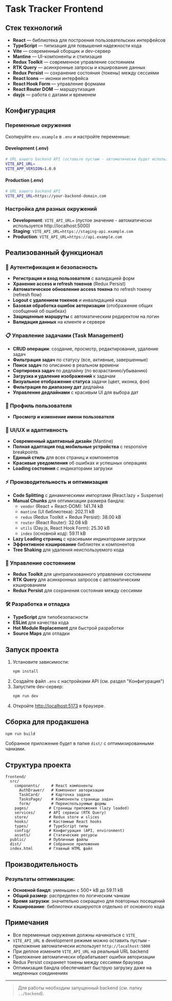 # Task Tracker Frontend

## Стек технологий

- **React** — библиотека для построения пользовательских интерфейсов
- **TypeScript** — типизация для повышения надежности кода
- **Vite** — современный сборщик и dev-сервер
- **Mantine** — UI-компоненты и стилизация
- **Redux Toolkit** — современное управление состоянием
- **RTK Query** — асинхронные запросы и кэширование данных
- **Redux Persist** — сохранение состояния (токены) между сессиями
- **React Icons** — иконки интерфейса
- **React Hook Form** — управление формами
- **React Router DOM** — маршрутизация
- **dayjs** — работа с датами и временем

## Конфигурация

### Переменные окружения

Скопируйте `env.example` в `.env` и настройте переменные:

#### Development (.env)

```bash
# URL вашего backend API (оставьте пустым - автоматически будет использоваться http://localhost:5000)
VITE_API_URL=
VITE_APP_VERSION=1.0.0
```

#### Production (.env)

```bash
# URL вашего backend API
VITE_API_URL=https://your-backend-domain.com
```

### Настройка для разных окружений

- **Development**: `VITE_API_URL=` (пустое значение - автоматически используется http://localhost:5000)
- **Staging**: `VITE_API_URL=https://staging-api.example.com`
- **Production**: `VITE_API_URL=https://api.example.com`

## Реализованный функционал

### 🔐 Аутентификация и безопасность

- **Регистрация и вход пользователя** с валидацией форм
- **Хранение access и refresh токенов** (Redux Persist)
- **Автоматическое обновление access токена** по refresh токену (refresh flow)
- **Logout с удалением токенов** и инвалидацией кэша
- **Базовая обработка ошибок авторизации** (отображение общих сообщений об ошибках)
- **Защищенные маршруты** с автоматическим редиректом на логин
- **Валидация данных** на клиенте и сервере

### 📋 Управление задачами (Task Management)

- **CRUD операции**: создание, просмотр, редактирование, удаление задач
- **Фильтрация задач** по статусу (все, активные, завершенные)
- **Поиск задач** по описанию в реальном времени
- **Сортировка задач** по дедлайну (по возрастанию/убыванию)
- **Загрузка и удаление изображений** к задачам
- **Визуальное отображение статуса** задачи (цвет, иконка, фон)
- **Фильтрация по диапазону дат** дедлайна
- **Управление дедлайнами** с красивым UI для выбора дат

### 👤 Профиль пользователя

- **Просмотр и изменение имени пользователя**

### 🎨 UI/UX и адаптивность

- **Современный адаптивный дизайн** (Mantine)
- **Полная адаптация под мобильные устройства** с responsive breakpoints
- **Единый стиль** для всех страниц и компонентов
- **Красивые уведомления** об ошибках и успешных операциях
- **Loading состояния** с индикаторами загрузки

### ⚡ Производительность и оптимизация

- **Code Splitting** с динамическими импортами (React.lazy + Suspense)
- **Manual Chunks** для оптимизации размера бандла:
  - `vendor` (React + React-DOM): 141.74 kB
  - `mantine` (UI библиотека): 202.11 kB
  - `redux` (Redux Toolkit + Redux Persist): 38.00 kB
  - `router` (React Router): 32.08 kB
  - `utils` (Day.js, React Hook Form): 25.30 kB
  - `index` (основной код): 59.11 kB
- **Lazy Loading страниц** с красивыми индикаторами загрузки
- **Эффективное кэширование** библиотек и компонентов
- **Tree Shaking** для удаления неиспользуемого кода

### 🔄 Управление состоянием

- **Redux Toolkit** для централизованного управления состоянием
- **RTK Query** для асинхронных запросов с автоматическим кэшированием
- **Redux Persist** для сохранения состояния между сессиями

### 🛠️ Разработка и отладка

- **TypeScript** для типобезопасности
- **ESLint** для качества кода
- **Hot Module Replacement** для быстрой разработки
- **Source Maps** для отладки

## Запуск проекта

1. Установите зависимости:
   ```bash
   npm install
   ```
2. Создайте файл `.env` с настройками API (см. раздел "Конфигурация")
3. Запустите dev-сервер:
   ```bash
   npm run dev
   ```
4. Откройте [http://localhost:5173](http://localhost:5173) в браузере.

## Сборка для продакшена

```bash
npm run build
```

Собранное приложение будет в папке `dist/` с оптимизированными чанками.

## Структура проекта

```
frontend/
  src/
    components/     # React компоненты
      AuthDrawer/   # Компонент авторизации
      TaskCard/     # Карточка задачи
      TasksPage/    # Компоненты страницы задач
      form/         # Переиспользуемые формы
    pages/         # Страницы приложения (lazy loaded)
    services/      # API сервисы (RTK Query)
    store/         # Redux store и slices
    hooks/         # Кастомные React hooks
    types/         # TypeScript типы
    config/        # Конфигурация (API, environment)
    assets/        # Статические ресурсы
  public/          # Публичные файлы
  dist/            # Собранное приложение
  index.html       # Главный HTML файл
```

## Производительность

### Результаты оптимизации:

- **Основной бандл**: уменьшен с 500+ kB до 59.11 kB
- **Общий размер**: распределен по логическим чанкам
- **Время загрузки**: значительно сокращено для повторных посещений
- **Кэширование**: библиотеки кэшируются отдельно от основного кода

## Примечания

- Все переменные окружения должны начинаться с `VITE_`
- `VITE_API_URL` в development режиме можно оставить пустым - приложение автоматически использует `http://localhost:5000`
- При деплое измените `VITE_API_URL` на реальный URL backend
- Приложение автоматически обрабатывает ошибки авторизации
- Redux Persist сохраняет токены между сессиями браузера
- Оптимизация бандла обеспечивает быструю загрузку даже на медленных соединениях

---

> Для работы необходим запущенный backend (см. папку `../backend`).
